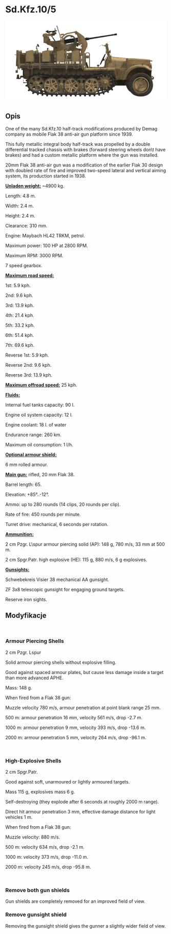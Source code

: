 # Sd.Kfz.10/5
  

  
![_sdkfz10-5](../images/_sdkfz10-5.png)
  

  
## Opis
  

  
One of the many Sd.Kfz.10 half-track modifications produced by Demag company as mobile Flak 38 anti-air gun platform since 1939.
  

  
This fully metallic integral body half-track was propelled by a double differential tracked chassis with brakes (forward steering wheels don\t have brakes) and had a custom metallic platform where the gun was installed.
  

  
20mm Flak 38 anti-air gun was a modification of the earlier Flak 30 design with doubled rate of fire and improved two-speed lateral and vertical aiming system, its production started in 1938.
  

  
<b><u>Unladen weight:</u></b> ~4900 kg.
  
Length: 4.8 m.
  
Width: 2.4 m.
  
Height: 2.4 m.
  
Clearance: 310 mm.
  

  
Engine: Maybach HL42 TRKM, petrol.
  
Maximum power: 100 HP at 2800 RPM.
  
Maximum RPM: 3000 RPM.
  
7 speed gearbox.
  

  
<b><u>Maximum road speed:</u></b>
  
1st: 5.9 kph.
  
2nd: 9.6 kph.
  
3rd: 13.9 kph.
  
4th: 21.4 kph.
  
5th: 33.2 kph.
  
6th: 51.4 kph.
  
7th: 69.6 kph.
  
Reverse 1st: 5.9 kph.
  
Reverse 2nd: 9.6 kph.
  
Reverse 3rd: 13.9 kph.
  

  
<b><u>Maximum offroad speed:</u></b> 25 kph.
  

  
<b><u>Fluids:</u></b>
  
Internal fuel tanks capacity: 90 l.
  
Engine oil system capacity: 12 l.
  
Engine coolant: 18 l. of water
  
Endurance range: 260 km.
  
Maximum oil consumption: 1 l/h.
  

  
<b><u>Optional armour shield:</u></b>
  
6 mm rolled armour.
  

  
<b><u>Main gun:</u></b> rifled, 20 mm Flak 38.
  
Barrel length: 65.
  
Elevation: +85°..-12°.
  
Ammo: up to 280 rounds (14 clips, 20 rounds per clip).
  
Rate of fire: 450 rounds per minute.
  
Turret drive: mechanical, 6 seconds per rotation.
  

  
<b><u>Ammunition: </u></b>
  
2 cm Pzgr. L\spur armour piercing solid (AP): 148 g, 780 m/s, 33 mm at 500 m.
  
2 cm Spgr.Patr. high explosive (HE): 115 g, 880 m/s, 6 g explosives.
  

  
<b><u>Gunsights:</u></b>
  
Schwebekreis Visier 38 mechanical AA gunsight.
  
ZF 3x8 telescopic gunsight for engaging ground targets.
  
Reserve iron sights.
  

  

  
## Modyfikacje
  
﻿
  
  
### Armour Piercing Shells
  

  
2 cm Pzgr. Lspur
  

  
Solid armour piercing shells without explosive filling.
  
Good against spaced armour plates, but cause less damage inside a target than more advanced APHE.
  

  
Mass: 148 g.
  

  
When fired from a Flak 38 gun:
  
Muzzle velocity 780 m/s, armour penetration at point blank range 25 mm.
  
500 m: armour penetration 16 mm, velocity 561 m/s, drop -2.7 m.
  
1000 m: armour penetration 9 mm, velocity 393 m/s, drop -13.6 m.
  
2000 m: armour penetration 5 mm, velocity 264 m/s, drop -96.1 m.
  
﻿
  
  
### High-Explosive Shells
  

  
2 cm Spgr.Patr.
  

  
Good against soft, unarmoured or lightly armoured targets.
  

  
Mass 115 g, explosives mass 6 g.
  
Self-destroying (they explode after 6 seconds at roughly 2000 m range).
  
Direct hit armour penetration 3 mm, effective damage distance for light vehicles 1 m.
  

  
When fired from a Flak 38 gun:
  
Muzzle velocity: 880 m/s.
  
500 m: velocity 634 m/s, drop -2.1 m.
  
1000 m: velocity 373 m/s, drop -11.0 m.
  
2000 m: velocity 245 m/s, drop -95.8 m.
  
﻿
  
  
### Remove both gun shields
  

  
Gun shields are completely removed for an improved field of view.﻿
  
  
### Remove gunsight shield
  

  
Removing the gunsight shield gives the gunner a slightly wider field of view.  